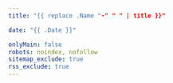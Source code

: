 ```yaml
---
title: "{{ replace .Name "-" " " | title }}"

date: "{{ .Date }}"

onlyMain: false
robots: noindex, nofollow
sitemap_exclude: true
rss_exclude: true
---
```

